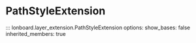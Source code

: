 # PathStyleExtension

::: lonboard.layer_extension.PathStyleExtension
    options:
      show_bases: false
      inherited_members: true
